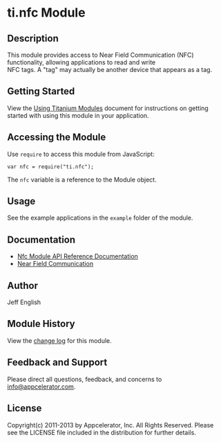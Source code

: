 # ti.nfc Module

## Description

This module provides access to Near Field Communication (NFC) functionality, allowing applications to read and write  
NFC tags. A "tag" may actually be another device that appears as a tag.

## Getting Started

View the [Using Titanium Modules](http://docs.appcelerator.com/titanium/latest/#!/guide/Using_Titanium_Modules) document for instructions on getting started with using this module in your application.

## Accessing the Module

Use `require` to access this module from JavaScript:

	var nfc = require("ti.nfc");

The `nfc` variable is a reference to the Module object.

## Usage
See the example applications in the `example` folder of the module.

## Documentation

  * [Nfc Module API Reference Documentation](http://docs.appcelerator.com/titanium/latest/#!/api/Modules.Nfc)
  * [Near Field Communication](http://developer.android.com/guide/topics/connectivity/nfc/index.html)

## Author

Jeff English

## Module History

View the [change log](changelog.html) for this module.

## Feedback and Support

Please direct all questions, feedback, and concerns to [info@appcelerator.com](mailto:info@appcelerator.com?subject=ti.nfc%20Module).

## License

Copyright(c) 2011-2013 by Appcelerator, Inc. All Rights Reserved. Please see the LICENSE file included in the distribution for further details.
